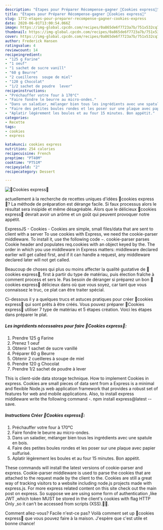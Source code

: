 ```yaml
---
description: "Étapes pour Préparer Récompense-gagner 🍪Cookies express🍪"
title: "Étapes pour Préparer Récompense-gagner 🍪Cookies express🍪"
slug: 1772-etapes-pour-preparer-recompense-gagner-cookies-express
date: 2020-06-01T13:00:54.066Z
image: https://img-global.cpcdn.com/recipes/0a865de6f7723a7b/751x532cq70/🍪cookies-express🍪-photo-principale-de-la-recette.jpg
thumbnail: https://img-global.cpcdn.com/recipes/0a865de6f7723a7b/751x532cq70/🍪cookies-express🍪-photo-principale-de-la-recette.jpg
cover: https://img-global.cpcdn.com/recipes/0a865de6f7723a7b/751x532cq70/🍪cookies-express🍪-photo-principale-de-la-recette.jpg
author: Frederick Hansen
ratingvalue: 4
reviewcount: 14
recipeingredient:
- "125 g Farine"
- "1 oeuf"
- "1 sachet de sucre vanill"
- "60 g Beurre"
- "2 cueilleres  soupe de miel"
- "120 g Chocolat"
- "1/2 sachet de poudre  lever"
recipeinstructions:
- "Préchauffer votre four à 170°C"
- "Faire fondre le beurre au micro-ondes."
- "Dans un saladier, mélanger bien tous les ingrédients avec une spatule en bois."
- "Faire des petites boules rondes et les poser sur une plaque avec papier sulfurisé."
- "Aplatir légèrement les boules et au four 15 minutes. Bon appétit."
categories:
- Recette
tags:
- cookies
- express

katakunci: cookies express 
nutrition: 254 calories
recipecuisine: French
preptime: "PT40M"
cooktime: "PT51M"
recipeyield: "2"
recipecategory: Dessert

---
```



![🍪Cookies express🍪](https://img-global.cpcdn.com/recipes/0a865de6f7723a7b/751x532cq70/🍪cookies-express🍪-photo-principale-de-la-recette.jpg)

actuellement à la recherche de recettes uniques d'idées 🍪cookies express🍪? La méthode de préparation est dérange facile. Si faux processus alors le résultat sera insipide et même désagréable. Alors que le délicieux 🍪cookies express🍪 devrait avoir un arôme et un goût qui peuvent provoquer notre appétit.

ExpressJS - Cookies - Cookies are simple, small files/data that are sent to client with a server To use cookies with Express, we need the cookie-parser middleware. To install it, use the following code −. cookie-parser parses Cookie header and populates req.cookies with an object keyed by the. The order in which you use middleware in Express matters: middleware declared earlier will get called first, and if it can handle a request, any middleware declared later will not get called.

Beaucoup de choses qui plus ou moins affecter la qualité gustative de 🍪cookies express🍪, first à partir du type de matériau, puis élection fraîche à comment process et sers le. Pas besoin de déranger si préparez un bon 🍪cookies express🍪 délicieux dans où que vous soyez, car tant que vous connaissez le truc, ce plat can être traiter spécial.


Ci-dessous il y a quelques trucs et astuces pratiques pour créer 🍪cookies express🍪 qui sont prêts à être créés. Vous pouvez préparer 🍪Cookies express🍪 utiliser 7 type de matériau et 5 étapes création. Voici les étapes dans préparer le plat.

<!--inarticleads1-->

##### Les ingrédients nécessaires pour faire 🍪Cookies express🍪:

1. Prendre 125 g Farine
1. Prenez 1 oeuf
1. Obtenir 1 sachet de sucre vanillé
1. Préparer 60 g Beurre
1. Obtenir 2 cueilleres à soupe de miel
1. Prendre 120 g Chocolat
1. Prendre 1/2 sachet de poudre à lever


This is client-side data storage technique. How to implement Cookies in express. Cookies are small pieces of data sent from a Express is a minimal and flexible Node.js web application framework that provides a robust set of features for web and mobile applications. Also, to install express middleware write the following command -. npm install express@latest --save. 

<!--inarticleads2-->

##### Instructions Créer 🍪Cookies express🍪:

1. Préchauffer votre four à 170°C
1. Faire fondre le beurre au micro-ondes.
1. Dans un saladier, mélanger bien tous les ingrédients avec une spatule en bois.
1. Faire des petites boules rondes et les poser sur une plaque avec papier sulfurisé.
1. Aplatir légèrement les boules et au four 15 minutes. Bon appétit.


These commands will install the latest versions of cookie-parser and express. Cookie-parser middleware is used to parse the cookies that are attached to the request made by the client to the. Cookies are still a great way of tracking visitors to a website including node.js projects made with express.js. For more express related content on this site check out the main post on express. So suppose we are using some form of authentication ,like JWT ,which token MUST be stored in the client&#39;s cookies with flag HTTP Only ,so it can&#39;t be accessed from scripts (XSS).🐱‍💻. 


Comment allez-vous? Facile n'est-ce pas? Voilà comment set up 🍪cookies express🍪 que vous pouvez faire à la maison. J'espère que c'est utile et bonne chance!
